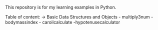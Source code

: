This repository is for my learning examples in Python.

Table of content:
  -> Basic Data Structures and Objects
    - multiply3num
    - bodymassindex
    - caroilcalculate
    -hypotenusecalculator
